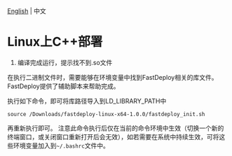 [English](../../en/faq/use_sdk_on_linux.md) | 中文


# Linux上C++部署

1. 编译完成运行，提示找不到.so文件

在执行二进制文件时，需要能够在环境变量中找到FastDeploy相关的库文件。FastDeploy提供了辅助脚本来帮助完成。

执行如下命令，即可将库路径导入到LD_LIBRARY_PATH中

```
source /Downloads/fastdeploy-linux-x64-1.0.0/fastdeploy_init.sh
```

再重新执行即可。 注意此命令执行后仅在当前的命令环境中生效（切换一个新的终端窗口，或关闭窗口重新打开后会无效），如若需要在系统中持续生效，可将这些环境变量加入到`~/.bashrc`文件中。
